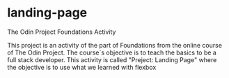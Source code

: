 # landing-page
The Odin Project Foundations Activity

This project is an activity of the part of Foundations from the 
online course of The Odin Project. The course`s objective is to
teach the basics to be a full stack developer. This activity is 
called "Preject: Landing Page" where the objective is to use what
we learned with flexbox
